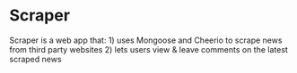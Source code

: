 # Scraper

Scraper is a web app that:
	1) uses Mongoose and Cheerio to scrape news from third party websites
	2) lets users view & leave comments on the latest scraped news

